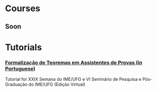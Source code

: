 
# Courses
## Soon

# Tutorials

### [Formalização de Teoremas em Assistentes de Provas (in Portuguese)](Tutorials/Semana_IME_2021/readme.md)
   Tutorial for XXIX Semana do IME/UFG e VI Seminário de Pesquisa e Pós-Graduação do IME/UFG (Edição Virtual)
